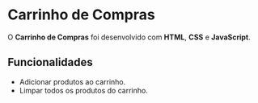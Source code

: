 <h1>Carrinho de Compras</h1>

<p>
  O <strong>Carrinho de Compras</strong> foi desenvolvido com <strong>HTML</strong>, <strong>CSS</strong> e <strong>JavaScript</strong>. 
</p>

<h2>Funcionalidades</h2>
<ul>
  <li>Adicionar produtos ao carrinho.</li>
  <li>Limpar todos os produtos do carrinho.</li>
</ul>

